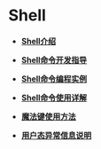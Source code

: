 # Shell<a name="ZH-CN_TOPIC_0000001179845911"></a>

-   **[Shell介绍](kernel-small-debug-shell-overview.md)**  

-   **[Shell命令开发指导](kernel-small-debug-shell-guide.md)**  

-   **[Shell命令编程实例](kernel-small-debug-shell-build.md)**  

-   **[Shell命令使用详解](kernel-small-debug-shell-details.md)**  

-   **[魔法键使用方法](kernel-small-debug-shell-magickey.md)**  

-   **[用户态异常信息说明](kernel-small-debug-shell-error.md)**  


